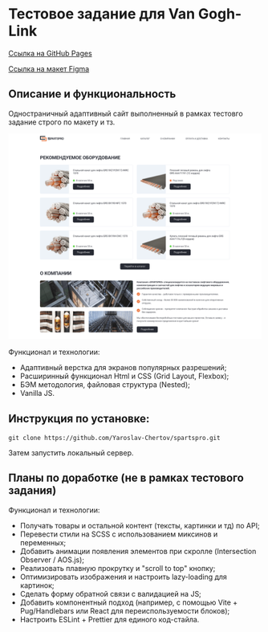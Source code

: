 # Тестовое задание для Van Gogh-Link

[Ссылка на GitHub Pages](https://yaroslav-chertov.github.io/spartspro/)

[Ссылка на макет Figma](https://www.figma.com/design/rzc7AEVaSazZByhZ19GEwC/%D0%A2%D0%B5%D1%81%D1%82%D0%BE%D0%B2%D0%BE%D0%B5-%D0%B7%D0%B0%D0%B4%D0%B0%D0%BD%D0%B8%D0%B5?node-id=0-1&p=f&t=TntXSemAhHEwDSfb-0)

## Описание и функциональность

Одностраничный адаптивный сайт выполненный в рамках тестовго задание строго по макету и тз.

![](./images/Screenshot_readme.png)

Функционал и технологии:

-   Адаптивный верстка для экранов популярных разрешений;
-   Расширинный функционал Html и CSS (Grid Layout, Flexbox);
-   БЭМ методология, файловая структура (Nested);
-   Vanilla JS.

## Инструкция по установке:

```
git clone https://github.com/Yaroslav-Chertov/spartspro.git
```

Затем запустить локальный сервер.

## Планы по доработке (не в рамках тестового задания)

Функционал и технологии:

-   Получать товары и остальной контент (тексты, картинки и тд) по API;
-   Перевести стили на SCSS с использованием миксинов и переменных;
-   Добавить анимации появления элементов при скролле (Intersection Observer / AOS.js);
-   Реализовать плавную прокрутку и "scroll to top" кнопку;
-   Оптимизировать изображения и настроить lazy-loading для картинок;
-   Сделать форму обратной связи с валидацией на JS;
-   Добавить компонентный подход (например, с помощью Vite + Pug/Handlebars или React для переиспользуемости блоков);
-   Настроить ESLint + Prettier для единого код-стайла.
